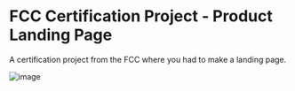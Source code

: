 # FCC Certification Project - Product Landing Page

A certification project from the FCC where you had to make a landing page.

![image](https://github.com/LazyRedCat/FCC-Certification-Product-Landing-Page/assets/143682146/5652f7fa-5d85-462d-b90a-138baf59fcd7)
